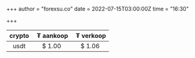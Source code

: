 +++
author = "forexsu.co"
date = 2022-07-15T03:00:00Z
time = "16:30"

+++


crypto| &nbsp;₮ aankoop| &nbsp;₮ verkoop
:-----:|:-----:|:-----:
usdt  |$ 1.00|$ 1.06
